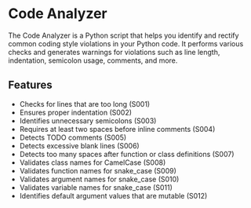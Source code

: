 # Code Analyzer

The Code Analyzer is a Python script that helps you identify and rectify common coding style violations in your Python code. It performs various checks and generates warnings for violations such as line length, indentation, semicolon usage, comments, and more.

## Features

- Checks for lines that are too long (S001)
- Ensures proper indentation (S002)
- Identifies unnecessary semicolons (S003)
- Requires at least two spaces before inline comments (S004)
- Detects TODO comments (S005)
- Detects excessive blank lines (S006)
- Detects too many spaces after function or class definitions (S007)
- Validates class names for CamelCase (S008)
- Validates function names for snake_case (S009)
- Validates argument names for snake_case (S010)
- Validates variable names for snake_case (S011)
- Identifies default argument values that are mutable (S012)
